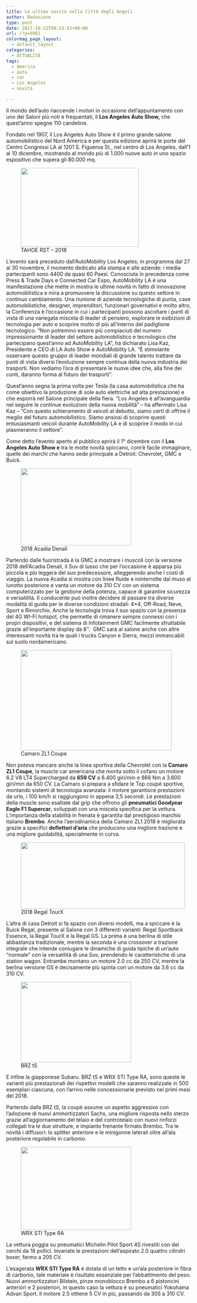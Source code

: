 ```yaml
---
title: Le ultime novità nella Città degli Angeli
author: Redazione
type: post
date: 2017-10-22T09:53:53+00:00
url: /?p=6901
colormag_page_layout:
  - default_layout
categories:
  - ATTUALITÀ
tags:
  - America
  - auto
  - car
  - Los Angeles
  - novità

---
```

Il mondo dell’auto riaccende i motori in occasione dell’appuntamento con uno dei Saloni più noti e frequentati, il **Los Angeles Auto Show,** che quest&#8217;anno spegne 110 candeline.

Fondato nel 1907, il Los Angeles Auto Show è il primo grande salone automobilistico del Nord America e per questa edizione aprirà le porte del Centro Congressi LA al 1201 S. Figueroa St., nel centro di Los Angeles, dall&#8217;1 al 10 dicembre, mostrando al mondo più di 1.000 nuove auto in uno spazio espositivo che supera gli 80.000 mq.

<figure id="attachment_6929" aria-describedby="caption-attachment-6929" style="width: 321px" class="wp-caption alignright"><img decoding="async" loading="lazy" class="wp-image-6929 " src="https://progressonline.it/wp-content/uploads/2017/10/1491491044732-300x200.jpg" alt="" width="321" height="214" /><figcaption id="caption-attachment-6929" class="wp-caption-text">TAHOE RST &#8211; 2018</figcaption></figure>

L&#8217;evento sarà preceduto dall&#8217;AutoMobility Los Angeles, in programma dal 27 al 30 novembre, il momento dedicato alla stampa e alle aziende: i media partecipanti sono 4400 da quasi 60 Paesi. Conosciuta in precedenza come Press & Trade Days e Connected Car Expo, AutoMobility LA è una manifestazione che mette in mostra le ultime novità in fatto di innovazione automobilistica e mira a promuovere la discussione su questo settore in continuo cambiamento. Una riunione di aziende tecnologiche di punta, case automobilistiche, designer, imprenditori, funzionari governativi e molto altro, la Conferenza è l&#8217;occasione in cui i partecipanti possono ascoltare i punti di vista di una variegata miscela di leader di pensiero, esplorare le esibizioni di tecnologia per auto e scoprire molto di più all&#8217;interno del padiglione tecnologico. &#8220;Non potremmo essere più compiaciuti del numero impressionante di leader del settore automobilistico e tecnologico che partecipano quest&#8217;anno ad AutoMobility LA&#8221;, ha dichiarato Lisa Kaz, Presidente e CEO di LA Auto Show e AutoMobility LA. &#8220;È stimolante osservare questo gruppo di leader mondiali di grande talento trattare da punti di vista diversi l&#8217;evoluzione sempre continua della nuova industria dei trasporti. Non vediamo l&#8217;ora di presentare le nuove idee che, alla fine dei conti, daranno forma al futuro dei trasporti&#8221;.

Quest&#8217;anno segna la prima volta per Tesla (la casa automobilistica che ha come obiettivo la produzione di sole auto elettriche ad alta prestazione) e che esporrà nel Salone principale della fiera. &#8220;Los Angeles è all&#8217;avanguardia nel seguire le continue evoluzioni della nuova mobilità&#8221; &#8211; ha affermato Lisa Kaz &#8211; &#8220;Con questo schieramento di veicoli al debutto, siamo certi di offrire il meglio del futuro automobilistico. Siamo ansiosi di scoprire questi entusiasmanti veicoli durante AutoMobility LA e di scoprire il modo in cui plasmeranno il settore”.

Come detto l’evento aperto al pubblico aprirà il 1° dicembre con il **Los Angeles Auto Show e** tra le molte novità spiccano, com&#8217;è facile immaginare, quelle dei marchi che hanno sede principale a Detroit: Chevrolet, GMC e Buick.

<figure id="attachment_6916" aria-describedby="caption-attachment-6916" style="width: 300px" class="wp-caption alignleft"><img decoding="async" loading="lazy" class="wp-image-6916 size-medium" src="https://progressonline.it/wp-content/uploads/2017/10/2018-GMC-Acadia-All-Terrain-005-300x209.jpg" alt="" width="300" height="209" /><figcaption id="caption-attachment-6916" class="wp-caption-text">2018 Acadia Denali</figcaption></figure>

Partendo dalle fuoristrada è la GMC a mostrare i muscoli con la versione 2018 dell’Acadia Denali, il Suv di lusso che per l’occasione è apparsa più piccola e più leggera del suo predecessore, alleggerendo anche i costi di viaggio. La nuova Acadia si mostra con linee fluide e ininterrotte dal muso al lunotto posteriore e vanta un motore da 310 CV con un sistema computerizzato per la gestione della potenza, capace di garantire sicurezza e versatilità. Il conducente può inoltre decidere di passare tra diverse modalità di guida per le diverse condizioni stradali: 4&#215;4, Off-Road, Neve, Sport e Rimorchio. Anche la tecnologia trova il suo spazio con la presenza del 4G WI-FI hotspot, che permette di rimanere sempre connessi con i propri dispositivi, e del sistema di Infotainment GMC facilmente sfruttabile grazie all’importante display da 8’’.  GMC sarà al salone anche con altre interessanti novità tra le quali i trucks Canyon e Sierra, mezzi immancabili sul suolo nordamericano.

<figure id="attachment_6905" aria-describedby="caption-attachment-6905" style="width: 410px" class="wp-caption alignright"><img decoding="async" loading="lazy" class="wp-image-6905" src="https://progressonline.it/wp-content/uploads/2017/10/1488316103438-300x199.jpg" alt="" width="410" height="272" /><figcaption id="caption-attachment-6905" class="wp-caption-text">Camaro ZL1 Coupe</figcaption></figure>

Non poteva mancare anche la linea sportiva della Chevrolet con la **Camaro ZL1 Coupe**, la muscle car americana che monta sotto il cofano un motore 6.2 V8 LT4 Supercharged da **659 CV** a 6.400 giri/min e 868 Nm a 3.600 giri/min da 650 CV. La Camaro si prepara a sfidare le Top coupé sportive, montando sistemi di tecnologia avanzata: il motore garantisce prestazioni da urlo, i 100 km/h si raggiungono in appena 3,5 secondi. Le prestazioni della muscle sono esaltate dal grip che offrono gli **pneumatici Goodyear Eagle F1 Supercar**, sviluppati con una miscela specifica per la vettura. L’importanza della stabilità in frenata è garantita dal prestigioso marchio italiano **Brembo**. Anche l’aerodinamica della Camaro ZL1 2018 è migliorata grazie a specifici **deflettori d’aria** che producono una migliore trazione e una migliore guidabilità, specialmente in curva.

<figure id="attachment_6915" aria-describedby="caption-attachment-6915" style="width: 446px" class="wp-caption alignleft"><img decoding="async" loading="lazy" class=" wp-image-6915" src="https://progressonline.it/wp-content/uploads/2017/10/2018-Buick-Regal-TourX-009-300x121.jpg" alt="" width="446" height="180" /><figcaption id="caption-attachment-6915" class="wp-caption-text">2018 Regal TourX</figcaption></figure>

L’altra di casa Detroit si fa spazio con diversi modelli, ma a spiccare è la Buick Regal, presente al Salone con 3 differenti varianti: Regal Sportback Essence, la Regal TourX e la Regal GS. La prima è una berlina di stile abbastanza tradizionale, mentre la seconda è una crossover a trazione integrale che intende coniugare le dinamiche di guida tipiche di un’auto “normale” con la versatilità di una Suv, prendendo le caratteristiche di una station wagon. Entrambe montano un motore 2.0 cc da 250 CV, mentre la berlina versione GS è decisamente più spinta con un motore da 3.6 cc da 310 CV.

<figure id="attachment_6906" aria-describedby="caption-attachment-6906" style="width: 300px" class="wp-caption alignright"><img decoding="async" loading="lazy" class="wp-image-6906 size-medium" src="https://progressonline.it/wp-content/uploads/2017/10/18MY_BRZ_tS___mid-300x218.jpg" alt="" width="300" height="218" /><figcaption id="caption-attachment-6906" class="wp-caption-text">BRZ tS</figcaption></figure>

E infine la giapponese Subaru. BRZ tS e WRX STI Type RA, sono queste le varianti più prestazionali dei rispettivi modelli che saranno realizzate in 500 esemplari ciascuna, con l’arrivo nelle concessionarie previsto nei primi mesi del 2018.

Partendo dalla BRZ tS, la coupè assume un aspetto aggressivo con l’adozione di nuovi ammortizzatori Sachs, una migliore risposta nello sterzo grazie all’aggiornamento del telaio e del controtelaio con nuovi rinforzi collegati tra le due strutture, e impianto frenante firmato Brembo. Tra le novità i diffusori: lo splitter anteriore e le minigonne laterali oltre all’ala posteriore regolabile in carbonio.

<figure id="attachment_6908" aria-describedby="caption-attachment-6908" style="width: 300px" class="wp-caption alignleft"><img decoding="async" loading="lazy" class="wp-image-6908 size-medium" src="https://progressonline.it/wp-content/uploads/2017/10/STI_Type_RA-in_motion__mid-300x225.jpg" alt="" width="300" height="225" /><figcaption id="caption-attachment-6908" class="wp-caption-text">WRX STI Type RA</figcaption></figure>

La vettura poggia su pneumatici Michelin Pilot Sport 4S rivestiti con dei cerchi da 18 pollici. Invariate le prestazioni dell’aspirato 2.0 quattro cilindri boxer, fermo a 205 CV.

L’esagerata **WRX STI Type RA** è dotata di un tetto e un’ala posteriore in fibra di carbonio, tale materiale è risultato essenziale per l’abbattimento del peso. Nuovi ammortizzatori Bilstein, pinze monoblocco Brembo a 6 pistoncini anteriori e 2 posteriori, in questo caso la vettura è su pneumatici Yokohama Advan Sport. Il motore 2.5 ottiene 5 CV in più, passando da 305 a 310 CV.